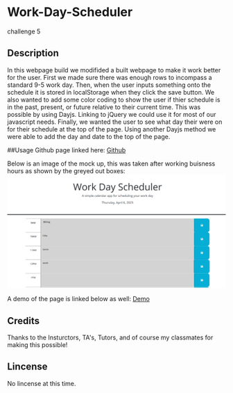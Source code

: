 # Work-Day-Scheduler
challenge 5

## Description
In this webpage build we modifided a built webpage to make it work better for the user. First we made sure there was enough rows to incompass a standard 9-5 work day. Then, when the user inputs something onto the schedule it is stored in localStorage when they click the save button. We also wanted to add some color coding to show the user if thier schedule is in the past, present, or future relative to their current time. This was possible by using Dayjs. Linking to jQuery we could use it for most of our javascript needs. Finally, we wanted the user to see what day their were on for their schedule at the top of the page. Using another Dayjs method we were able to add the day and date to the top of the page.

##Usage
Github page linked here: [Github](https://github.com/sweetkloid/Work-Day-Scheduler)

Below is an image of the mock up, this was taken after working buisness hours as shown by the greyed out boxes:
![Image](assets/image/Screenshot%202023-04-06%20194405.png)

A demo of the page is linked below as well:
[Demo](assets/image/05-third-party-apis-homework-demo.gif)

## Credits
Thanks to the Insturctors, TA's, Tutors, and of course my classmates for making this possible!

## Lincense
No lincense at this time.